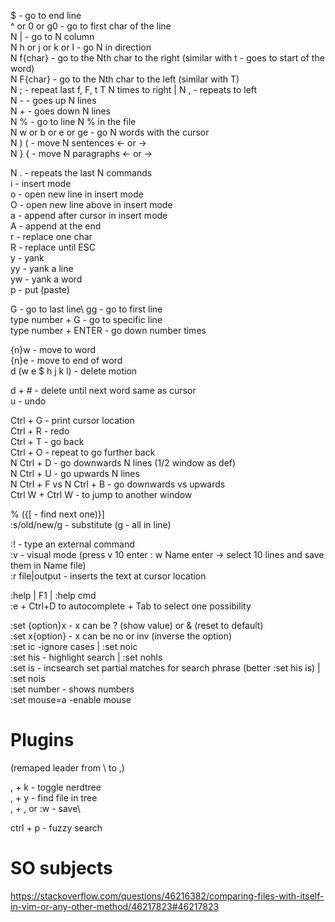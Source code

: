 $ - go to end line\
^ or 0 or g0 - go to first char of the line\
N | - go to N column\
N h or j or k or  l - go N in direction\
N f{char} - go to the Nth char to the right 
	(similar with t - goes to start of the word)\
N F{char} - go to the Nth char to the left (similar with T)\
N ; - repeat last f, F, t T N times to right | N , - repeats to left\
N - - goes up N lines\
N + - goes down N lines\
N % - go to line N % in the file\
N w or b or e or ge - go N words with the cursor\
N ) ( - move N sentences \<- or ->\
N } { - move N paragraphs \<- or ->

N . - repeats the last N commands\
i - insert mode\
o - open new line in insert mode\
O - open new line above in insert mode\
a - append after cursor in insert mode\
A - append at the end\
r - replace one char\
R - replace until ESC\
y - yank\
yy - yank a line\
yw - yank a word\
p - put (paste)

G - go to last line\ 
gg - go to first line\
type number + G - go to specific line\
type number + ENTER - go down number times

{n}w - move to word\
{n}e - move to end of word\
d (w e $ h j k l) - delete motion

d + # - delete until next word same as cursor\
u - undo

Ctrl + G - print cursor location\
Ctrl + R - redo\
Ctrl + T - go back\
Ctrl + O - repeat to go further back\
N Ctrl + D - go downwards N lines (1/2 window as def)\
N Ctrl + U - go upwards N lines\
N Ctrl + F vs N Ctrl + B - go downwards vs upwards\
Ctrl W + Ctrl W - to jump to another window

% ({\[ - find next one)}\]\
:s/old/new/g - substitute (g - all in line)

:! - type an external command\
:v - visual mode (press v 10 enter : w Name enter -> select 10 lines 
	and save them in Name file)\
:r file|output - inserts the text at cursor location

:help | F1 | :help cmd\
:e + Ctrl+D to autocomplete + Tab to select one possibility

:set {option}x - x can be ? (show value) or & (reset to default)\
:set x{option} - x can be no or inv (inverse the option)\
:set ic -ignore cases | :set noic\
:set his - highlight search | :set nohls\
:set is - incsearch set partial matches for search phrase 
	(better :set his is) | :set nois\
:set number - shows numbers\
:set mouse=a -enable mouse

# Plugins
(remaped leader from \\ to ,)

, + k - toggle nerdtree\
, + y - find file in tree\
, + , or :w - save\

ctrl + p - fuzzy search

# SO subjects
https://stackoverflow.com/questions/46216382/comparing-files-with-itself-in-vim-or-any-other-method/46217823#46217823
